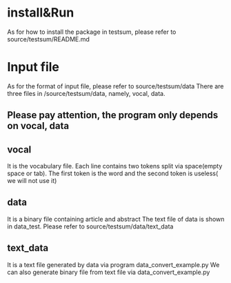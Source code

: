 # install&Run
As for how to install the package in testsum, please refer to source/testsum/README.md

# Input file
As for the format of input file, please refer to source/testsum/data
There are three files in /source/testsum/data, namely, vocal, data. 
## Please pay attention, the program only depends on vocal, data
## vocal
It is the vocabulary file. 
Each line contains two tokens split via space(empty space or tab). 
The first token is the word and the second token is useless( we will not use it)
## data
It is a binary file containing article and abstract
The text file of data is shown in data_test. Please refer to source/testsum/data/text_data
## text_data
It is a text file generated by data via program data_convert_example.py
We can also generate binary file from text file via data_convert_example.py

